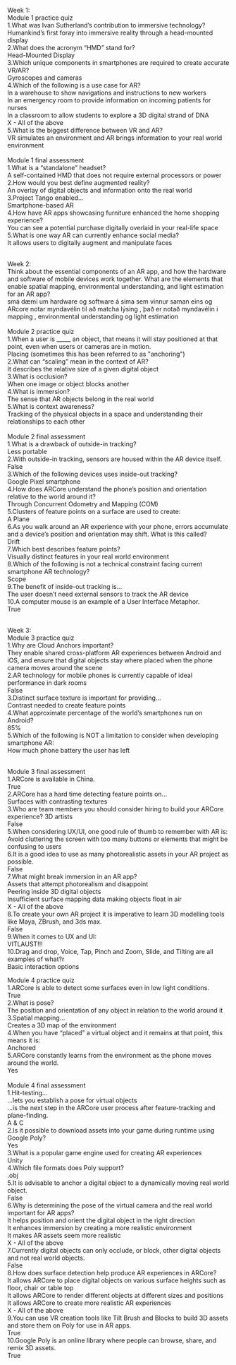 Week 1:<br>
Module 1 practice quiz<br>
1.What was Ivan Sutherland’s contribution to immersive technology?<br>
Humankind’s first foray into immersive reality through a head-mounted display<br>
2.What does the acronym “HMD” stand for?<br>
Head-Mounted Display<br>
3.Which unique components in smartphones are required to create accurate VR/AR?<br>
Gyroscopes and cameras<br>
4.Which of the following is a use case for AR?<br>
In a warehouse to show navigations and instructions to new workers<br>
In an emergency room to provide information on incoming patients for nurses<br>
In a classroom to allow students to explore a 3D digital strand of DNA<br>
X - All of the above<br>
5.What is the biggest difference between VR and AR?<br>
VR simulates an environment and AR brings information to your real world environment<br>
<br>
Module 1 final assessment<br>
1.What is a “standalone” headset?<br>
A self-contained HMD that does not require external processors or power<br>
2.How would you best define augmented reality?<br>
An overlay of digital objects and information onto the real world<br>
3.Project Tango enabled...<br>
Smartphone-based AR<br>
4.How have AR apps showcasing furniture enhanced the home shopping experience?<br>
You can see a potential purchase digitally overlaid in your real-life space<br>
5.What is one way AR can currently enhance social media?<br>
It allows users to digitally augment and manipulate faces<br>
<br>

Week 2:<br>
Think about the essential components of an AR app, and how the hardware and software of mobile devices work together. What are the elements that enable spatial mapping, environmental understanding, and light estimation for an AR app?<br>
smá dæmi um hardware og software á síma sem vinnur saman eins og ARcore notar myndavélin til að matcha lýsing , það er notað myndavélin i mapping , environmental understanding og light estimation<br>
<br>
Module 2 practice quiz<br>
1.When a user is _____ an object, that means it will stay positioned at that point, even when users or cameras are in motion.<br>
Placing (sometimes this has been referred to as "anchoring")<br>
2.What can “scaling” mean in the context of AR?<br>
It describes the relative size of a given digital object<br>
3.What is occlusion?<br>
When one image or object blocks another<br>
4.What is immersion?<br>
The sense that AR objects belong in the real world<br>
5.What is context awareness?<br>
Tracking of the physical objects in a space and understanding their relationships to each other<br>
<br>
Module 2 final assessment<br>
1.What is a drawback of outside-in tracking?<br>
Less portable<br>
2.With outside-in tracking, sensors are housed within the AR device itself.<br>
False<br>
3.Which of the following devices uses inside-out tracking?<br>
Google Pixel smartphone<br>
4.How does ARCore understand the phone’s position and orientation relative to the world around it?<br>
Through Concurrent Odometry and Mapping (COM)<br>
5.Clusters of feature points on a surface are used to create:<br>
A Plane<br>
6.As you walk around an AR experience with your phone, errors accumulate and a device’s position and orientation may shift. What is this called?<br>
Drift<br>
7.Which best describes feature points?<br>
Visually distinct features in your real world environment<br>
8.Which of the following is not a technical constraint facing current smartphone AR technology?<br>
Scope<br>
9.The benefit of inside-out tracking is…<br>
The user doesn’t need external sensors to track the AR device<br>
10.A computer mouse is an example of a User Interface Metaphor.<br>
True<br>
<br>

Week 3:<br>
Module 3 practice quiz<br>
1.Why are Cloud Anchors important?<br>
They enable shared cross-platform AR experiences between Android and iOS, and ensure that digital objects stay where placed when the phone camera moves around the scene<br>
2.AR technology for mobile phones is currently capable of ideal performance in dark rooms<br>
False<br>
3.Distinct surface texture is important for providing...<br>
Contrast needed to create feature points<br>
4.What approximate percentage of the world’s smartphones run on Android?<br>
85%<br>
5.Which of the following is NOT a limitation to consider when developing smartphone AR:<br>
How much phone battery the user has left<br>
<br>

Module 3 final assessment<br>
1.ARCore is available in China.<br>
True<br>
2.ARCore has a hard time detecting feature points on...<br>
Surfaces with contrasting textures<br>
3.Who are team members you should consider hiring to build your ARCore experience?
3D artists<br>
 False<br>
5.When considering UX/UI, one good rule of thumb to remember with AR is:<br>
Avoid cluttering the screen with too many buttons or elements that might be confusing to users<br>
6.It is a good idea to use as many photorealistic assets in your AR project as possible.<br>
False<br>
7.What might break immersion in an AR app?<br>
Assets that attempt photorealism and disappoint<br>
Peering inside 3D digital objects<br>
Insufficient surface mapping data making objects float in air<br>
X - All of the above<br>
8.To create your own AR project it is imperative to learn 3D modelling tools like Maya, ZBrush, and 3ds max.<br>
False<br>
9.When it comes to UX and UI:<br>
VITLAUST!!!<br>
10.Drag and drop, Voice, Tap, Pinch and Zoom, Slide, and Tilting are all examples of what?r<br>
Basic interaction options<br>

Module 4 practice quiz<br>
1.ARCore is able to detect some surfaces even in low light conditions.<br>
True<br>
2.What is pose?<br>
The position and orientation of any object in relation to the world around it<br>
3.Spatial mapping...<br>
Creates a 3D map of the environment<br>
4.When you have “placed” a virtual object and it remains at that point, this means it is:<br>
Anchored<br>
5.ARCore constantly learns from the environment as the phone moves around the world.<br>
Yes<br>
<br>
Module 4 final assessment<br>
1.Hit-testing…<br>
...lets you establish a pose for virtual objects<br>
...is the next step in the ARCore user process after feature-tracking and plane-finding.<br>
A & C<br>
2.Is it possible to download assets into your game during runtime using Google Poly?<br>
Yes<br>
3.What is a popular game engine used for creating AR experiences<br>
Unity<br>
4.Which file formats does Poly support?<br>
.obj<br>
5.It is advisable to anchor a digital object to a dynamically moving real world object.<br>
False<br>
6.Why is determining the pose of the virtual camera and the real world important for AR apps?<br>
It helps position and orient the digital object in the right direction<br>
It enhances immersion by creating a more realistic environment<br>
It makes AR assets seem more realistic<br>
X - All of the above<br>
7.Currently digital objects can only occlude, or block, other digital objects and not real world objects.<br>
False<br>
8.How does surface detection help produce AR experiences in ARCore?<br>
It allows ARCore to place digital objects on various surface heights such as floor, chair or table top<br>
It allows ARCore to render different objects at different sizes and positions<br>
It allows ARCore to create more realistic AR experiences<br>
X - All of the above<br>
9.You can use VR creation tools like Tilt Brush and Blocks to build 3D assets and store them on Poly for use in AR apps.<br>
True<br>
10.Google Poly is an online library where people can browse, share, and remix 3D assets.<br>
True<br>
<br>
<br>

